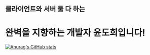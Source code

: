 ## 클라이언트와 서버 둘 다 하는   
# 완벽을 지향하는 개발자 윤도희입니다!   
[![Anurag's GitHub stats](https://github-readme-stats.vercel.app/api?username=anuraghazra)](https://github.com/anuraghazra/github-readme-stats)
